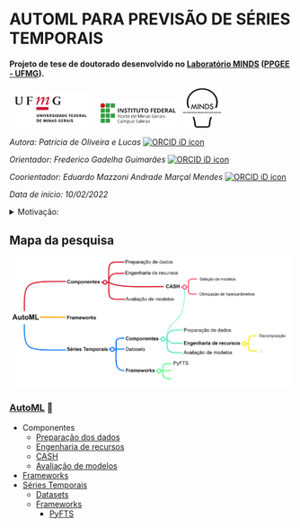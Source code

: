 # AUTOML PARA PREVISÃO DE SÉRIES TEMPORAIS

#### Projeto de tese de doutorado desenvolvido no [Laboratório MINDS](https://minds.eng.ufmg.br/) ([PPGEE - UFMG](https://www.ppgee.ufmg.br/)).

<img src="https://github.com/PatriciaLucas/AutoML/blob/main/Figuras/principal_completa3_ufmg.jpg" width="150"/>   <img src="https://github.com/PatriciaLucas/AutoML/blob/main/Figuras/salinas_horizontal_jpg.jpg" width="150"/>   <img src="https://github.com/PatriciaLucas/AutoML/blob/main/Figuras/images.jpg" width="70"/>

*Autora: Patrícia de Oliveira e Lucas* <a itemprop="sameAs" content="https://orcid.org/0000-0002-7334-8863" href="https://orcid.org/0000-0002-7334-8863" target="orcid.widget" rel="noopener noreferrer" style="vertical-align:top;"><img src="https://orcid.org/sites/default/files/images/orcid_16x16.png" style="width:1em;margin-right:.5em;" alt="ORCID iD icon"></a>

*Orientador: Frederico Gadelha Guimarães* <a itemprop="sameAs" content="https://orcid.org/0000-0001-9238-8839" href="https://orcid.org/0000-0001-9238-8839" target="orcid.widget" rel="noopener noreferrer" style="vertical-align:top;"><img src="https://orcid.org/sites/default/files/images/orcid_16x16.png" style="width:1em;margin-right:.5em;" alt="ORCID iD icon"></a>

*Coorientador: _Eduardo Mazzoni_ Andrade Marçal Mendes* <a itemprop="sameAs" content="https://orcid.org/0000-0002-3267-3862" href="https://orcid.org/0000-0002-3267-3862" target="orcid.widget" rel="noopener noreferrer" style="vertical-align:top;"><img src="https://orcid.org/sites/default/files/images/orcid_16x16.png" style="width:1em;margin-right:.5em;" alt="ORCID iD icon"></a>

*Data de início: 10/02/2022*



<details><summary>Motivação:</summary><p>
	
A previsão de séries temporais é um problema de grande importância prática, fundamental nas ações de planejamento e controle ao prever padrões e detectar situações anormais futuras. Em áreas como meteorologia \citep{Coban2021PrecipitationTurkey}, finanças \citep{Sun2018}, agricultura \citep{deOliveiraeLucas2020ReferenceNetworks}, consumo de energia \citep{Savi2021Short-TermApproach} e transmissão de doenças \citep{Chimmula2020TimeNetworks}, essa tarefa possibilita reagir apropriadamente às manifestações de sistemas complexos, que muitas vezes dependem da capacidade de prever observações com base na história passada. Portanto, buscar formas de melhorar a precisão de modelos de previsão é de suma importância \citep{Oreshkin2021Meta-learningForecasting}. 

Além das questões que levaram ao surgimento de métodos AutoML já apresentadas, a previsão de séries temporais ainda requer habilidades técnicas específicas para lidar com as características peculiares desses dados como: tendência, sazonalidade, outliers, desvios e mudanças abruptas \citep{Paldino2021DoesForecasting}. O desafio de trabalhar com dados temporais fica evidente em competições como a M4\footnote{Última de uma série influente de competições de previsão organizadas por Spyros Makridakis desde 1982.} \citep{Makridakis2018TheForward}. Ao contrário de áreas como a visão computacional, a competição chega a conclusão de que ainda existem evidências de que algoritmos de ML e \textit{deep learning} (DL) lutam para superar as abordagens estatísticas clássicas de previsão de séries temporais.
	
Muitas ferramentas que automatizam tarefas de previsão de séries temporais já foram propostas. Porém, essas soluções estão longe de serem universais, já que é inviável incorporar todos os modelos disponíveis em apenas uma aplicação. Além disso, essas soluções não implementam todas as formas de previsão (pontual, intervalar e probabilística) e algumas trabalham apenas com séries temporais univariadas. Em \cite{Hyndman2008AutomaticR}, por exemplo, o foco são métodos clássicos, como ARIMA e suavização exponencial. A DeepAR da Amazon \citep{Salinas2020DeepAR:Networks} apresenta uma solução com redes recorrentes autoregressivas profundas para previsão probabilística. Em \cite{Oreshkin2019N-BEATS:Forecasting} a proposta é um modelo híbrido de modelos DL e autoregressivos para o problema de previsão pontual de séries temporais univariadas. 
	
Outro ponto importante é que muitas ferramentas não foram feitas especificamente para resolver problemas de previsão, não apresentando um componente de pré-processamento que lide com dados temporais, como em \citep{OlsonEvaluationScience,Thornton2012Auto-WEKA:Algorithms}. Em \cite{Nikitin2022AutomatedPipelines} e \cite{Shah2021AutoAI-TS:Forecasting} os autores desenvolveram soluções com foco em problemas de previsão que incluem pré-processamento para séries temporais com o mínimo de entradas pelo usuário. 
	
Apesar da variedade de soluções de AutoML, \cite{Paldino2021DoesForecasting} aponta que essas abordagens ainda não estão maduras o suficiente para lidar com tarefas de previsão. Resultados encontrados pelo autor concluíram que frameworks AutoML (AutoGluon, H2O, TPOT e Auto-sklearn) não superaram significativamente estratégias de previsão simples e convencionais (suavização ingênua e exponencial) em uma série de desafios de previsão. \cite{Nikitin2022AutomatedPipelines} também concorda que ainda existe espaço para melhorias, como inserção de suporte para processamento distribuído, explicabilidade e algoritmos de otimização mais robustos.
	
Durante o mestrado pude trabalhar com técnicas diferentes de previsão de séries temporais como Fuzzy Times Series, Temporal Convolutional Network (TCN), Long Short-Term Memory Networks (LSTM) e modelos clássicos. Também tive a oportunidade de estudar como melhorar a precisão desses modelos com uso de Ensemble Learning e otimização de hiperparâmetros. Portanto, propõe-se desenvolver uma abordagem de AutoML específica para previsão de séries temporais que contribua com soluções que diminuam as lacunas na área.
	
</p></details>

## Mapa da pesquisa

<img src="https://github.com/PatriciaLucas/AutoML/blob/main/Figuras/mapa.png" width="800"/> 

### [AutoML](https://github.com/PatriciaLucas/AutoML/blob/main/automl.md) :triangular_flag_on_post:
- Componentes
 	- [Preparação dos dados](https://github.com/PatriciaLucas/AutoML/blob/main/componentes/preparacao_dados.md)
 	- [Engenharia de recursos](https://github.com/PatriciaLucas/AutoML/blob/main/componentes/selecao_modelos.md)
	- [CASH](https://github.com/PatriciaLucas/AutoML/blob/main/componentes/CASH.md)
	- [Avaliação de modelos](https://github.com/PatriciaLucas/AutoML/blob/main/componentes/avaliacao_modelos.md)
- [Frameworks](https://github.com/PatriciaLucas/AutoML/tree/main/frameworks)
- [Séries Temporais](https://github.com/PatriciaLucas/AutoML/blob/main/series_temporais/series_temporais.md)
	- [Datasets](https://github.com/PatriciaLucas/AutoML/blob/main/series_temporais/datasets)
	- [Frameworks](https://github.com/PatriciaLucas/AutoML/blob/main/series_temporais/frameworks)
		- [PyFTS](https://github.com/PYFTS)



